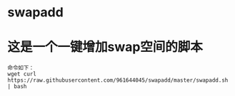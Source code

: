 # swapadd
# 这是一个一键增加swap空间的脚本

```
命令如下：
wget curl https://raw.githubusercontent.com/961644045/swapadd/master/swapadd.sh | bash
```
